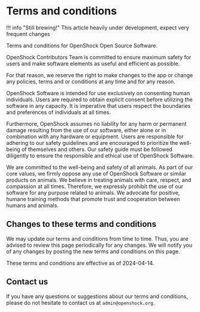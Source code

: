 # Terms and conditions

!!! info "Still brewing!"
    This article heavily under development, expect very frequent changes

Terms and conditions for OpenShock Open Source Software.

OpenShock Contributors Team is committed to ensure maximum safety for users and make software elements as useful and efficient as possible.

For that reason, we reserve the right to make changes to the app or change any policies, terms and or conditions at any time and for any reason.

OpenShock Software is intended for use exclusively on consenting human individuals. Users are required to obtain explicit consent before utilizing the software in any capacity. It is imperative that users respect the boundaries and preferences of individuals at all times.

Furthermore, OpenShock assumes no liability for any harm or permanent damage resulting from the use of our software, either alone or in combination with any hardware or equipment. Users are responsible for adhering to our safety guidelines and are encouraged to prioritize the well-being of themselves and others. Our safety guide must be followed diligently to ensure the responsible and ethical use of OpenShock Software.

We are committed to the well-being and safety of all animals. As part of our core values, we firmly oppose any use of OpenShock Software or similar products on animals.
We believe in treating animals with care, respect, and compassion at all times. Therefore, we expressly prohibit the use of our software for any purpose related to animals.
We advocate for positive, humane training methods that promote trust and cooperation between humans and animals.

## Changes to these terms and conditions

We may update our terms and conditions from time to time. Thus, you are advised to review this page periodically for any changes. We will notify you of any changes by posting the new terms and conditions on this page.

These terms and conditions are effective as of 2024-04-14.

## Contact us

If you have any questions or suggestions about our terms and conditions, please do not hesitate to contact us at `admin@openshock.org`.
